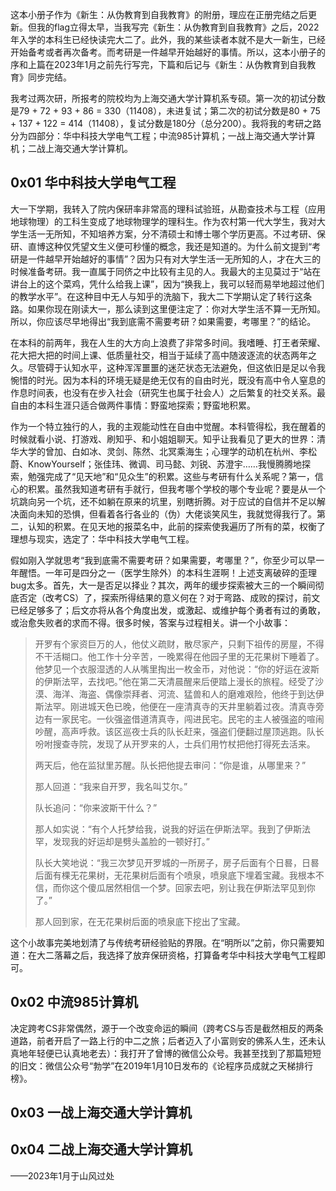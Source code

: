 这本小册子作为《新生：从伪教育到自我教育》的附册，理应在正册完结之后更新。但我的flag立得太早，当我写完《新生：从伪教育到自我教育》之后，2022年入学的本科生已经快读完大二了。此外，我的某些读者本就不是大一新生，已经开始备考或者再次备考。而考研是一件越早开始越好的事情。所以，这本小册子的序和上篇在2023年1月之前先行写完，下篇和后记与《新生：从伪教育到自我教育》同步完结。

我考过两次研，所报考的院校均为上海交通大学计算机系专硕。第一次的初试分数是79 + 72 + 93 + 86 = 330（11408），未进复试；第二次的初试分数是80 + 75 + 137 + 122 = 414（11408），复试分数是180分（总分200）。我将我的考研之路分为四部分：华中科技大学电气工程；中流985计算机；一战上海交通大学计算机；二战上海交通大学计算机。

## 0x01 华中科技大学电气工程

大一下学期，我转入了院内保研率非常高的理科试验班，从勘查技术与工程（应用地球物理）的工科生变成了地球物理学的理科生。作为农村第一代大学生，我对大学生活一无所知，不知培养方案，分不清硕士和博士哪个学历更高。不过考研、保研、直博这种仅凭望文生义便可秒懂的概念，我还是知道的。为什么前文提到“考研是一件越早开始越好的事情”？因为只有对大学生活一无所知的人，才在大三的时候准备考研。我一直属于同侪之中比较有主见的人。我最大的主见莫过于“站在讲台上的这个菜鸡，凭什么给我上课”，因为“换我上，我可以轻而易举地超过他们的教学水平”。在这种目中无人与知乎的洗脑下，我大二下学期认定了转行这条路。如果你现在刚读大一，那么读到这里便注定了：你对大学生活不算一无所知。所以，你应该尽早地得出“我到底需不需要考研？如果需要，考哪里？”的结论。

在本科的前两年，我在人生的大方向上浪费了非常多时间。我嗜睡、打王者荣耀、花大把大把的时间上课、低质量社交，相当于延续了高中随波逐流的状态两年之久。尽管碍于认知水平，这种浑浑噩噩的迷茫状态无法避免，但这依旧是足以令我惋惜的时光。因为本科的环境无疑是绝无仅有的自由时光，既没有高中令人窒息的作息时间表，也没有在步入社会（研究生也属于社会人）之后繁复的社交关系。最自由的本科生涯只适合做两件事情：野蛮地探索；野蛮地积累。

作为一个特立独行的人，我的主观能动性在自由中觉醒。本科管得松，我在醒着的时候就看小说、打游戏、刷知乎、和小姐姐聊天。知乎让我看见了更大的世界：清华大学的曾加、白如冰、灵剑、陈然、北冥乘海生；心理学的动机在杭州、李松蔚、KnowYourself；张佳玮、微调、司马懿、刘锐、苏澄宇……我慢腾腾地探索，勉强完成了“见天地”和“见众生”的积累。这些与考研有什么关系呢？第一，信心的积累。虽然我知道考研有手就行，但我考哪个学校的哪个专业呢？要是从一个坑跳向另一个坑，还不如躺在原来的坑里，别瞎折腾。对于应试的自信并不足以解决面向未知的恐惧，但看着各行各业的（伪）大佬谈笑风生，我就觉得我行了。第二，认知的积累。在见天地的报菜名中，此前的探索使我遍历了所有的菜，权衡了理想与现实，选定了：华中科技大学电气工程。

假如刚入学就思考“我到底需不需要考研？如果需要，考哪里？”，你至少可以早一年醒悟。一年可是四分之一（医学生除外）的本科生涯啊！上述支离破碎的歪理bug太多。首先，大一是否足以择业？其次，两年的缓步探索被大三的一个瞬间彻底否定（改考CS）了，探索所得结果的意义何在？对于弯路、成败的探讨，前文已经足够多了；后文亦将从各个角度出发，或激起、或维护每个勇者有过的勇敢，或治愈失败者的求而不得。很多时候，答案与过程相关。讲一个小故事：

> 开罗有个家资巨万的人，他仗义疏财，散尽家产，只剩下祖传的房屋，不得不干活糊口。他工作十分辛苦，一晚累得在他园子里的无花果树下睡着了。他梦见一个衣服湿透的人从嘴里掏出一枚金币，对他说：“你的好运在波斯的伊斯法罕，去找吧。”他在第二天清晨醒来后便踏上漫长的旅程。经受了沙漠、海洋、海盗、偶像崇拜者、河流、猛兽和人的磨难艰险，他终于到达伊斯法罕。刚进城天色已晚，他便在一座清真寺的天井里躺着过夜。清真寺旁边有一家民宅。一伙强盗借道清真寺，闯进民宅。民宅的主人被强盗的喧闹吵醒，高声呼救。该区巡夜士兵的队长赶来，强盗们便翻过屋顶逃跑。队长吩咐搜查寺院，发现了从开罗来的人，士兵们用竹杖把他打得死去活来。
> 
> 两天后，他在监狱里苏醒。队长把他提去审问：“你是谁，从哪里来？”
> 
> 那人回道：“我来自开罗，我名叫艾尔。”
> 
> 队长追问：“你来波斯干什么？”
> 
> 那人如实说：“有个人托梦给我，说我的好运在伊斯法罕。我到了伊斯法罕，发现我的好运却是劈头盖脸的一顿好打。”
> 
> 队长大笑地说：“我三次梦见开罗城的一所房子，房子后面有个日晷，日晷后面有棵无花果树，无花果树后面有个喷泉，喷泉底下埋着宝藏。我根本不信，而你这个傻瓜居然相信一个梦。回家去吧，别让我在伊斯法罕见到你了。”
> 
> 那人回到家，在无花果树后面的喷泉底下挖出了宝藏。

这个小故事完美地划清了与传统考研经验贴的界限。在“明所以”之前，你只需要知道：在大二落幕之后，我选择了放弃保研资格，打算备考华中科技大学电气工程即可。

## 0x02 中流985计算机

决定跨考CS非常偶然，源于一个改变命运的瞬间（跨考CS与否是截然相反的两条道路，前者开启了一路上行的中二之旅；后者迈入了小富则安的佛系人生，还未认真地年轻便已认真地老去）：我打开了曾博的微信公众号。我甚至找到了那篇短短的旧文：微信公众号“勃学”在2019年1月10日发布的《论程序员成就之天梯排行榜》。

## 0x03 一战上海交通大学计算机

## 0x04 二战上海交通大学计算机

——2023年1月于山风过处